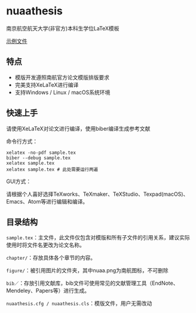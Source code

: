 # nuaathesis
南京航空航天大学(非官方)本科生学位LaTeX模板

[示例文件](https://github.com/cvcore/nuaathesis/raw/developing/sample.pdf)

## 特点

* 模版开发遵照南航官方论文模版排版要求
* 完美支持XeLaTeX进行编译
* 支持Windows / Linux / macOS系统环境

## 快速上手

请使用XeLaTeX对论文进行编译，使用biber编译生成参考文献

命令行方式：

```
xelatex -no-pdf sample.tex
biber --debug sample.tex
xelatex sample.tex
xelatex sample.tex # 此处需要运行两遍
```

GUI方式：

请根据个人喜好选择TeXworks、TeXmaker、TeXStudio、Texpad(macOS)、Emacs、Atom等进行编辑和编译。

## 目录结构

`sample.tex`：主文件，此文件仅包含对模版和所有子文件的引用关系，建议实际使用时将文件名更改为论文名称。

`chapter/`：存放具体各个章节的内容。

`figure/`：被引用图片的文件夹，其中nuaa.png为南航图标，不可删除

`bib／`：存放引用文献库，bib文件可使用常见的文献管理工具（EndNote、Mendeley、Papers等）进行生成。

`nuaathesis.cfg / nuaathesis.cls`：模版文件，用户无需改动
